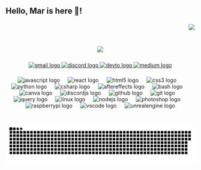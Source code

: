 <h2 align="left">Hello, Mar is here 👋!</h2>

###

<div align="right">
  <img src="https://visitor-badge.laobi.icu/badge?page_id=RealMarDev.RealMarDev&right_color=black&left_text=~"  />
</div>

###

<br clear="both">

<div align="center">
  <img height="150" src="https://media.giphy.com/media/l41lGnxllmN3YqOyI/giphy.gif"  />
</div>

###

<div align="center">
  <a href="mailto:realmardev@gmail.com" target="_blank">
    <img src="https://img.shields.io/static/v1?message=Gmail&logo=gmail&label=&color=D14836&logoColor=white&labelColor=&style=for-the-badge" height="33" alt="gmail logo"  />
  </a>
  <a href="https://discord.gg/jTyT4NdWbE" target="_blank">
    <img src="https://img.shields.io/static/v1?message=Discord&logo=discord&label=&color=7289DA&logoColor=white&labelColor=&style=for-the-badge" height="33" alt="discord logo"  />
  </a>
  <a href="https://dev.to/notcool" target="_blank">
    <img src="https://img.shields.io/static/v1?message=dev.to&logo=dev.to&label=&color=0A0A0A&logoColor=white&labelColor=&style=for-the-badge" height="33" alt="devto logo"  />
  </a>
  <a href="https://notcool.cc/" target="_blank">
    <img src="https://img.shields.io/static/v1?message=Portfolio &logo=medium&label=&color=ffffff&logoColor=white&labelColor=000000&style=for-the-badge" height="33" alt="medium logo"  />
  </a>
</div>

###

<div align="center">
  <img src="https://skillicons.dev/icons?i=js" height="35" alt="javascript logo"  />
  <img width="13" />
  <img src="https://skillicons.dev/icons?i=react" height="35" alt="react logo"  />
  <img width="13" />
  <img src="https://skillicons.dev/icons?i=html" height="35" alt="html5 logo"  />
  <img width="13" />
  <img src="https://cdn.jsdelivr.net/gh/devicons/devicon/icons/css3/css3-plain.svg" height="35" alt="css3 logo"  />
  <img width="13" />
  <img src="https://skillicons.dev/icons?i=py" height="35" alt="python logo"  />
  <img width="13" />
  <img src="https://skillicons.dev/icons?i=cs" height="35" alt="csharp logo"  />
  <img width="13" />
  <img src="https://cdn.simpleicons.org/adobeaftereffects/9999FF" height="35" alt="aftereffects logo"  />
  <img width="13" />
  <img src="https://skillicons.dev/icons?i=bash" height="35" alt="bash logo"  />
  <img width="13" />
  <img src="https://cdn.simpleicons.org/canva/00C4CC" height="35" alt="canva logo"  />
  <img width="13" />
  <img src="https://cdn.jsdelivr.net/gh/devicons/devicon/icons/discordjs/discordjs-plain.svg" height="35" alt="discordjs logo"  />
  <img width="13" />
  <img src="https://skillicons.dev/icons?i=github" height="35" alt="github logo"  />
  <img width="13" />
  <img src="https://skillicons.dev/icons?i=git" height="35" alt="git logo"  />
  <img width="13" />
  <img src="https://skillicons.dev/icons?i=jquery" height="35" alt="jquery logo"  />
  <img width="13" />
  <img src="https://skillicons.dev/icons?i=linux" height="35" alt="linux logo"  />
  <img width="13" />
  <img src="https://skillicons.dev/icons?i=nodejs" height="35" alt="nodejs logo"  />
  <img width="13" />
  <img src="https://cdn.simpleicons.org/adobephotoshop/31A8FF" height="35" alt="photoshop logo"  />
  <img width="13" />
  <img src="https://skillicons.dev/icons?i=raspberrypi" height="35" alt="raspberrypi logo"  />
  <img width="13" />
  <img src="https://skillicons.dev/icons?i=vscode" height="35" alt="vscode logo"  />
  <img width="13" />
  <img src="https://skillicons.dev/icons?i=unreal" height="35" alt="unrealengine logo"  />
</div>

###

<br clear="both">

<img src="https://raw.githubusercontent.com/RealMarDev/RealMarDev/output/snake.svg" alt="Snake animation" />

###
